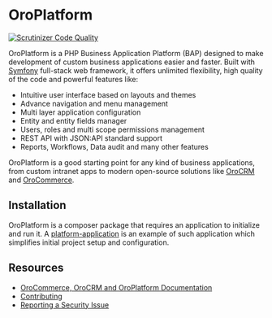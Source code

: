 # OroPlatform

[![Scrutinizer Code Quality](https://scrutinizer-ci.com/g/oroinc/platform/badges/quality-score.png?b=master)](https://scrutinizer-ci.com/g/oroinc/platform/?branch=master)

OroPlatform is a PHP Business Application Platform (BAP) designed to make development of custom business applications
easier and faster. Built with [Symfony](http://symfony.com/) full-stack web framework, it offers unlimited flexibility,
high quality of the code and powerful features like:
 
 - Intuitive user interface based on layouts and themes
 - Advance navigation and menu management
 - Multi layer application configuration
 - Entity and entity fields manager
 - Users, roles and multi scope permissions management
 - REST API with JSON:API standard support
 - Reports, Workflows, Data audit and many other features
 
OroPlatform is a good starting point for any kind of business applications, from custom intranet apps to
modern open-source solutions like [OroCRM](https://www.orocrm.com) and [OroCommerce](https://www.orocommerce.com). 

## Installation

OroPlatform is a composer package that requires an application to initialize and run it.
A [platform-application](https://github.com/orocrm/platform-application) is an example of such application which
simplifies initial project setup and configuration.

Resources
---------

  * [OroCommerce, OroCRM and OroPlatform Documentation](https://doc.oroinc.com)
  * [Contributing](https://doc.oroinc.com/community/contribute/)
  * [Reporting a Security Issue](https://doc.oroinc.com/community/report-issues/security/)
